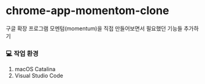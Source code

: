 # chrome-app-momentom-clone
구글 확장 프로그램 모멘텀(momentum)을 직접 만들어보면서 필요했던 기능들 추가하기


### :computer:  작업 환경

1. macOS Catalina
2. Visual Studio Code

